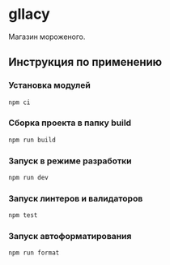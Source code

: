 # gllacy

Магазин мороженого.

## Инструкция по применению

### Установка модулей

```bash
npm ci
```

### Сборка проекта в папку build

```bash
npm run build
```

### Запуск в режиме разработки

```bash
npm run dev
```

### Запуск линтеров и валидаторов

```bash
npm test
```

### Запуск автоформатирования

```bash
npm run format
```
